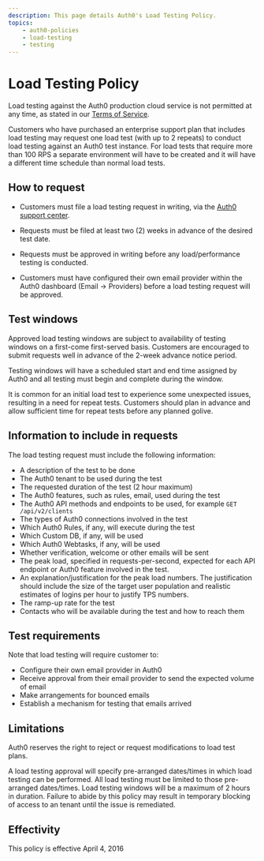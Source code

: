 ```yaml
---
description: This page details Auth0's Load Testing Policy.
topics:
    - auth0-policies
    - load-testing
    - testing
---
```


# Load Testing Policy

Load testing against the Auth0 production cloud service is not permitted at any time, as stated in our [Terms of Service](https://auth0.com/terms).

Customers who have purchased an enterprise support plan that includes load testing may request one load test (with up to 2 repeats) to conduct load testing against an Auth0 test instance. For load tests that require more than 100 RPS a separate environment will have to be created and it will have a different time schedule than normal load tests.

## How to request

* Customers must file a load testing request in writing, via the [Auth0 support center](${env.DOMAIN_URL_SUPPORT}).
* Requests must be filed at least two (2) weeks in advance of the desired test date.
* Requests must be approved in writing before any load/performance testing is conducted.

* Customers must have configured their own email provider within the Auth0 dashboard (Email -> Providers) before a load testing request will be approved.

## Test windows
Approved load testing windows are subject to availability of testing windows on a first-come first-served basis. Customers are encouraged to submit requests well in advance of the 2-week advance notice period.

Testing windows will have a scheduled start and end time assigned by Auth0 and all testing must begin and complete during the window.

It is common for an initial load test to experience some unexpected issues, resulting in a need for repeat tests.  Customers should plan in advance and allow sufficient time for repeat tests before any planned golive.

## Information to include in requests
The load testing request must include the following information:

* A description of the test to be done
* The Auth0 tenant to be used during the test
* The requested duration of the test (2 hour maximum)
* The Auth0 features, such as rules, email, used during the test
* The Auth0 API methods and endpoints to be used, for example `GET /api/v2/clients`
* The types of Auth0 connections involved in the test
* Which Auth0 Rules, if any, will execute during the test
* Which Custom DB, if any, will be used
* Which Auth0 Webtasks, if any, will be used
* Whether verification, welcome or other emails will be sent
* The peak load, specified in requests-per-second, expected for each API endpoint or Auth0 feature involved in the test.
* An explanation/justification for the peak load numbers.  The justification should include the size of the target user population and realistic estimates of logins per hour to justify TPS numbers.
* The ramp-up rate for the test
* Contacts who will be available during the test and how to reach them

## Test requirements
Note that load testing will require customer to:

* Configure their own email provider in Auth0
* Receive approval from their email provider to send the expected volume of email
* Make arrangements for bounced emails
* Establish a mechanism for testing that emails arrived

## Limitations
Auth0 reserves the right to reject or request modifications to load test plans.

A load testing approval will specify pre-arranged dates/times in which load testing can be performed.  All load testing must be limited to those pre-arranged dates/times. Load testing windows will be a maximum of 2 hours in duration. Failure to abide by this policy may result in temporary blocking of access to an tenant until the issue is remediated.

## Effectivity
This policy is effective April 4, 2016
